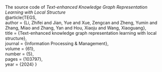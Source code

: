 The source code of _Text-enhanced Knowledge Graph Representation Learning with Local Structure_ <br>
@article{TEGS,<br>
   author = {Li, Zhifei and Jian, Yue and Xue, Zengcan and Zheng, Yumin and Zhang, Miao and Zhang, Yan and Hou, Xiaoju and Wang, Xiaoguang},<br>
   title = {Text-enhanced knowledge graph representation learning with local structure},<br>
   journal = {Information Processing & Management},<br>
   volume = {61},<br>
   number = {5},<br>
   pages = {103797},<br>
   year = {2024}
}
